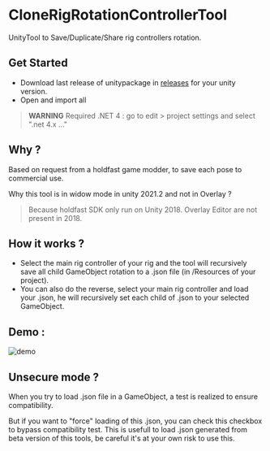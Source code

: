 # CloneRigRotationControllerTool
UnityTool to Save/Duplicate/Share rig controllers rotation.

## Get Started 
- Download last release of unitypackage in [releases](https://github.com/OlivierArgentieri/CloneRigRotationControllerTool/releases) for your unity version.
- Open and import all
> **WARNING** Required .NET 4 : go to edit > project settings and select ".net 4.x ..."

## Why ?
Based on request from a holdfast game modder, to save each pose to commercial use.

Why this tool is in widow mode in unity 2021.2 and not in Overlay ? 
> Because holdfast SDK only run on Unity 2018. Overlay Editor are not present in 2018.


## How it works ?
- Select the main rig controller of your rig and the tool will recursively save all child GameObject rotation to a .json file (in /Resources of your project).
- You can also do the reverse, select your main rig controller and load your .json, he will recursively set each child of .json to your selected GameObject.

## Demo :
![demo](https://github.com/OlivierArgentieri/CloneRigRotationControllerTool/blob/main/assets/Demo.gif)

## Unsecure mode ?
When you try to load .json file in a GameObject, a test is realized to ensure compatibility.

But if you want to "force" loading of this .json, you can check this checkbox to bypass compatibility test.
This is usefull to load .json generated from beta version of this tools, be careful it's at your own risk to use this.
